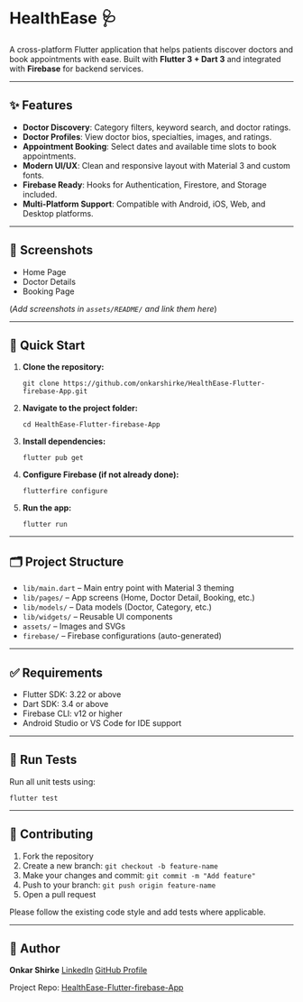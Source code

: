 # HealthEase 🩺

A cross-platform Flutter application that helps patients discover doctors and book appointments with ease.
Built with **Flutter 3 + Dart 3** and integrated with **Firebase** for backend services.

---

## ✨ Features

* **Doctor Discovery**: Category filters, keyword search, and doctor ratings.
* **Doctor Profiles**: View doctor bios, specialties, images, and ratings.
* **Appointment Booking**: Select dates and available time slots to book appointments.
* **Modern UI/UX**: Clean and responsive layout with Material 3 and custom fonts.
* **Firebase Ready**: Hooks for Authentication, Firestore, and Storage included.
* **Multi-Platform Support**: Compatible with Android, iOS, Web, and Desktop platforms.

---

## 📸 Screenshots

<!-- Replace these with actual screenshot paths -->

* Home Page
* Doctor Details
* Booking Page

(*Add screenshots in `assets/README/` and link them here*)

---

## 🚀 Quick Start

1. **Clone the repository:**

   `git clone https://github.com/onkarshirke/HealthEase-Flutter-firebase-App.git`

2. **Navigate to the project folder:**

   `cd HealthEase-Flutter-firebase-App`

3. **Install dependencies:**

   `flutter pub get`

4. **Configure Firebase (if not already done):**

   `flutterfire configure`

5. **Run the app:**

   `flutter run`

---

## 🗂️ Project Structure

* `lib/main.dart` – Main entry point with Material 3 theming
* `lib/pages/` – App screens (Home, Doctor Detail, Booking, etc.)
* `lib/models/` – Data models (Doctor, Category, etc.)
* `lib/widgets/` – Reusable UI components
* `assets/` – Images and SVGs
* `firebase/` – Firebase configurations (auto-generated)

---

## ✅ Requirements

* Flutter SDK: 3.22 or above
* Dart SDK: 3.4 or above
* Firebase CLI: v12 or higher
* Android Studio or VS Code for IDE support

---

## 🧪 Run Tests

Run all unit tests using:

`flutter test`

---

## 🤝 Contributing

1. Fork the repository
2. Create a new branch: `git checkout -b feature-name`
3. Make your changes and commit: `git commit -m "Add feature"`
4. Push to your branch: `git push origin feature-name`
5. Open a pull request

Please follow the existing code style and add tests where applicable.

---

## 👤 Author

**Onkar Shirke**
[LinkedIn](https://www.linkedin.com/in/onkarshirke/)
[GitHub Profile](https://github.com/onkarshirke)

Project Repo: [HealthEase-Flutter-firebase-App](https://github.com/onkarshirke/HealthEase-Flutter-firebase-App)
